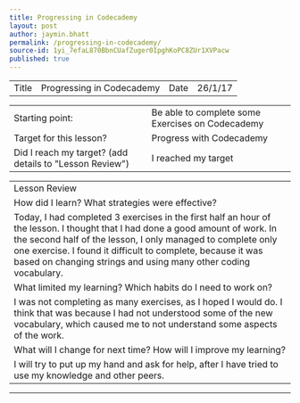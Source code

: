 ```yaml
---
title: Progressing in Codecademy
layout: post
author: jaymin.bhatt
permalink: /progressing-in-codecademy/
source-id: 1yi_7efaL870BbnCUafZuger0IpghKoPC8ZUr1XVPacw
published: true
---
```

<table>
  <tr>
    <td>Title</td>
    <td>Progressing in Codecademy</td>
    <td>Date</td>
    <td>26/1/17</td>
  </tr>
</table>


<table>
  <tr>
    <td>Starting point:</td>
    <td>Be able to complete some Exercises on Codecademy</td>
  </tr>
  <tr>
    <td>Target for this lesson?</td>
    <td>Progress with Codecademy </td>
  </tr>
  <tr>
    <td>Did I reach my target? 
(add details to "Lesson Review")</td>
    <td>I reached my target </td>
  </tr>
</table>


<table>
  <tr>
    <td>Lesson Review</td>
  </tr>
  <tr>
    <td>How did I learn? What strategies were effective? </td>
  </tr>
  <tr>
    <td>Today, I had completed 3 exercises in the first half an hour of the lesson. I thought that I had done a good amount of work. In the second half of the lesson, I only managed to complete only one exercise. I found it difficult to complete, because it was based on changing strings and using many other coding vocabulary. </td>
  </tr>
  <tr>
    <td>What limited my learning? Which habits do I need to work on? </td>
  </tr>
  <tr>
    <td>I was not completing as many exercises, as I hoped I would do. I think that was because I had not understood some of the new vocabulary, which caused me to not understand some aspects of the work.</td>
  </tr>
  <tr>
    <td>What will I change for next time? How will I improve my learning?</td>
  </tr>
  <tr>
    <td>I will try to put up my hand and ask for help, after I have tried to use my knowledge and other peers.</td>
  </tr>
</table>


** **


